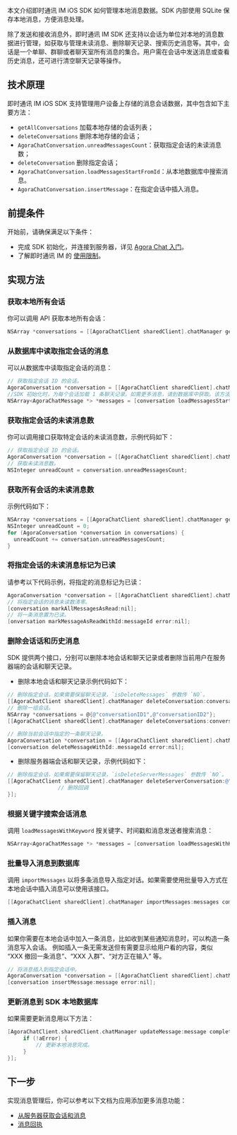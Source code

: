 本文介绍即时通讯 IM iOS SDK 如何管理本地消息数据。SDK 内部使用 SQLite 保存本地消息，方便消息处理。

除了发送和接收消息外，即时通讯 IM SDK 还支持以会话为单位对本地的消息数据进行管理，如获取与管理未读消息、删除聊天记录、搜索历史消息等。其中，会话是一个单聊、群聊或者聊天室所有消息的集合。用户需在会话中发送消息或查看历史消息，还可进行清空聊天记录等操作。

## 技术原理

即时通讯 IM iOS SDK 支持管理用户设备上存储的消息会话数据，其中包含如下主要方法：

- `getAllConversations` 加载本地存储的会话列表；
- `deleteConversations` 删除本地存储的会话；
- `AgoraChatConversation.unreadMessagesCount`：获取指定会话的未读消息数；
- `deleteConversation` 删除指定会话；
- `AgoraChatConversation.loadMessagesStartFromId`：从本地数据库中搜索消息。
- `AgoraChatConversation.insertMessage`：在指定会话中插入消息。

## 前提条件

开始前，请确保满足以下条件：

- 完成 SDK 初始化，并连接到服务器，详见 [Agora Chat 入门](./agora_chat_get_started_ios?platform=iOS)。
- 了解即时通讯 IM 的 [使用限制](./agora_chat_limitation?platform=iOS)。

## 实现方法

### 获取本地所有会话

你可以调用 API 获取本地所有会话：

```objective-c
NSArray *conversations = [[AgoraChatClient sharedClient].chatManager getAllConversations];
```

### 从数据库中读取指定会话的消息

可以从数据库中读取指定会话的消息：

```objective-c
// 获取指定会话 ID 的会话。
AgoraConversation *conversation = [[AgoraChatClient sharedClient].chatManager getConversation:conversationId type:type createIfNotExist:YES];
//SDK 初始化时，为每个会话加载 1 条聊天记录。如需更多消息，请到数据库中获取。该方法获取 `startMsgId` 之前的 `count` 条消息，SDK 会将这些消息自动存入此会话，app 无需添加到会话中。
NSArray<AgoraChatMessage *> *messages = [conversation loadMessagesStartFromId:startMsgId count:count searchDirection:MessageSearchDirectionUp];
```

### 获取指定会话的未读消息数

你可以调用接口获取特定会话的未读消息数，示例代码如下：

```objective-c
// 获取指定会话 ID 的会话。
AgoraConversation *conversation = [[AgoraChatClient sharedClient].chatManager getConversation:conversationId type:type createIfNotExist:YES];
// 获取未读消息数。
NSInteger unreadCount = conversation.unreadMessagesCount;
```

### 获取所有会话的未读消息数

示例代码如下：

```objectivec
NSArray *conversations = [[AgoraChatClient sharedClient].chatManager getAllConversations];
NSInteger unreadCount = 0;
for (AgoraConversation *conversation in conversations) {
  unreadCount += conversation.unreadMessagesCount;
}
```

### 将指定会话的未读消息标记为已读

请参考以下代码示例，将指定的消息标记为已读：

```objectivec
AgoraConversation *conversation = [[AgoraChatClient sharedClient].chatManager getConversation:conversationId type:type createIfNotExist:YES];
// 将指定会话的消息未读数清零。
[conversation markAllMessagesAsRead:nil];
// 将一条消息置为已读。
[onversation markMessageAsReadWithId:messageId error:nil];
```

### 删除会话话和历史消息

SDK 提供两个接口，分别可以删除本地会话和聊天记录或者删除当前用户在服务器端的会话和聊天记录。

- 删除本地会话和聊天记录示例代码如下：

```objective-c
// 删除指定会话，如果需要保留聊天记录，`isDeleteMessages` 参数传 `NO`。
[[AgoraChatClient sharedClient].chatManager deleteConversation:conversationId isDeleteMessages:YES completion:nil];
// 删除一组会话。
NSArray *conversations = @{@"conversationID1",@"conversationID2"};
[[AgoraChatClient sharedClient].chatManager deleteConversations:conversations isDeleteMessages:YES completion:nil];
```

```objective-c
// 删除当前会话中指定的一条聊天记录。
AgoraConversation *conversation = [[AgoraChatClient sharedClient].chatManager getConversation:conversationId type:type createIfNotExist:YES];
[conversation deleteMessageWithId:.messageId error:nil];
```

- 删除服务器端会话和聊天记录，示例代码如下：

```objective-c
// 删除指定会话，如果需要保留聊天记录，`isDeleteServerMessages` 参数传 `NO`。
[[AgoraChatClient sharedClient].chatManager deleteServerConversation:@"conversationId1" conversationType:AgoraConversationTypeChat isDeleteServerMessages:YES completion:^(NSString *aConversationId, AgoraChatError *aError) {
                // 删除回调
}];
```

### 根据关键字搜索会话消息

调用 `loadMessagesWithKeyword` 按关键字、时间戳和消息发送者搜索消息：

```objective-c
NSArray<AgoraChatMessage *> *messages = [conversation loadMessagesWithKeyword:keyword timestamp:0 count:50 fromUser:nil searchDirection:MessageSearchDirectionDown];
```

### 批量导入消息到数据库

调用 `importMessages` 以将多条消息导入指定对话。如果需要使用批量导入方式在本地会话中插入消息可以使用该接口。

```objective-c
[[AgoraChatClient sharedClient].chatManager importMessages:messages completion:nil];
```

### 插入消息

如果你需要在本地会话中加入一条消息，比如收到某些通知消息时，可以构造一条消息写入会话。
例如插入一条无需发送但有需要显示给用户看的内容，类似 “XXX 撤回一条消息”、“XXX 入群”、“对方正在输入” 等。

```objective-c
// 将消息插入到指定会话中。
AgoraConversation *conversation = [[AgoraChatClient sharedClient].chatManager getConversation:conversationId type:type createIfNotExist:YES];
[conversation insertMessage:message error:nil];
```

### 更新消息到 SDK 本地数据库

如果需要更新消息用以下方法：

```objective-c
[AgoraChatClient.sharedClient.chatManager updateMessage:message completion:^(AgoraChatChatMessage *aMessage, AgoraChatError *aError) {
     if (!aError) {
         // 更新本地消息完成。
     }
}];
```

## 下一步

实现消息管理后，你可以参考以下文档为应用添加更多消息功能：

- [从服务器获取会话和消息](./agora_chat_retrieve_message_ios?platform=iOS)
- [消息回执](./agora_chat_message_receipt_ios?platform=iOS)